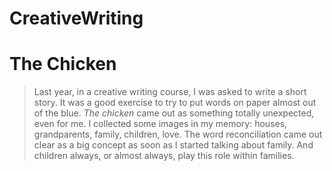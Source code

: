 # CreativeWriting

# The Chicken


> Last year, in a creative writing course, I was asked to write a short story. 
> It was a good exercise to try to put words on paper almost out of the blue.
 *The chicken* came out as something totally unexpected, even for me. 
I collected some images in my memory: houses, grandparents, 
family, children, love. 
> The word reconciliation came out clear as a big concept 
as soon as I started talking about family. 
And children always, or almost always, play this role within families. 


